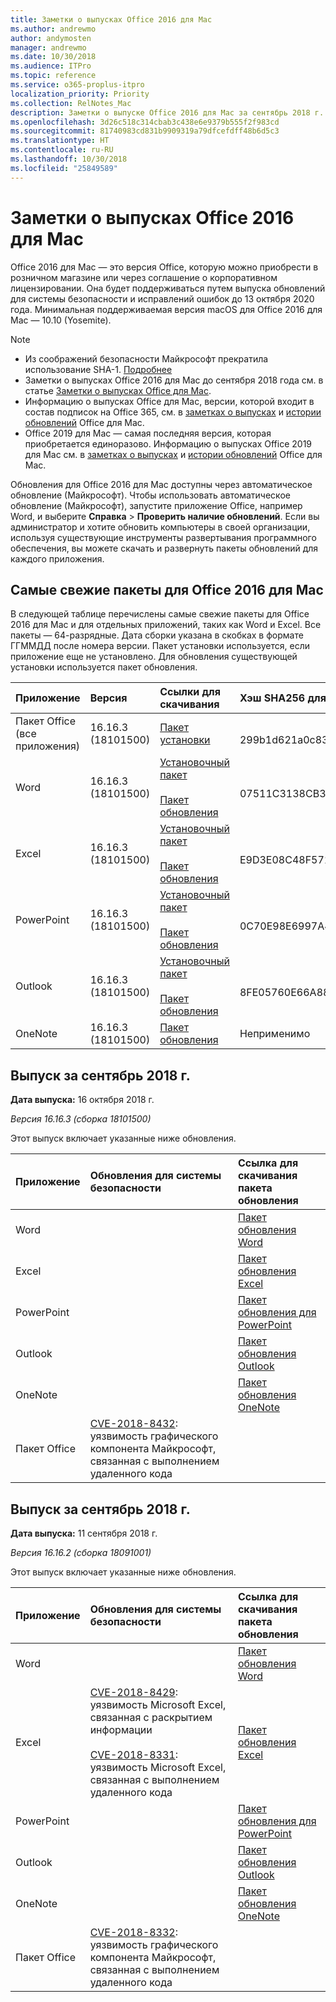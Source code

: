 ```yaml
---
title: Заметки о выпусках Office 2016 для Mac
ms.author: andrewmo
author: andymosten
manager: andrewmo
ms.date: 10/30/2018
ms.audience: ITPro
ms.topic: reference
ms.service: o365-proplus-itpro
localization_priority: Priority
ms.collection: RelNotes_Mac
description: Заметки о выпуске Office 2016 для Mac за сентябрь 2018 г. и более поздних, предназначенные для ИТ-специалистов
ms.openlocfilehash: 3d26c518c314cbab3c438e6e9379b555f2f983cd
ms.sourcegitcommit: 81740983cd831b9909319a79dfcefdff48b6d5c3
ms.translationtype: HT
ms.contentlocale: ru-RU
ms.lasthandoff: 10/30/2018
ms.locfileid: "25849589"
---
```

# <a name="release-notes-for-office-2016-for-mac"></a>Заметки о выпусках Office 2016 для Mac

Office 2016 для Mac — это версия Office, которую можно приобрести в розничном магазине или через соглашение о корпоративном лицензировании. Она будет поддерживаться путем выпуска обновлений для системы безопасности и исправлений ошибок до 13 октября 2020 года. Минимальная поддерживаемая версия macOS для Office 2016 для Mac — 10.10 (Yosemite).

> [!NOTE]
> - Из соображений безопасности Майкрософт прекратила использование SHA-1. [Подробнее](https://docs.microsoft.com/ru-RU/security-updates/SecurityAdvisories/2017/4010323)
> - Заметки о выпусках Office 2016 для Mac до сентября 2018 года см. в статье [Заметки о выпусках Office для Mac](release-notes-office-for-mac.md).  
> - Информацию о выпусках Office для Mac, версии, которой входит в состав подписок на Office 365, см. в [заметках о выпусках](release-notes-office-for-mac.md) и [истории обновлений](update-history-office-for-mac.md) Office для Mac.
> - Office 2019 для Mac — самая последняя версия, которая приобретается единоразово. Информацию о выпусках Office 2019 для Mac см. в [заметках о выпусках](release-notes-office-for-mac.md) и [истории обновлений](update-history-office-for-mac.md) Office для Mac.

Обновления для Office 2016 для Mac доступны через автоматическое обновление (Майкрософт). Чтобы использовать автоматическое обновление (Майкрософт), запустите приложение Office, например Word, и выберите **Справка** > **Проверить наличие обновлений**. Если вы администратор и хотите обновить компьютеры в своей организации, используя существующие инструменты развертывания программного обеспечения, вы можете скачать и развернуть пакеты обновлений для каждого приложения.


## <a name="most-current-packages-for-office-2016-for-mac"></a>Самые свежие пакеты для Office 2016 для Mac

В следующей таблице перечислены самые свежие пакеты для Office 2016 для Mac и для отдельных приложений, таких как Word и Excel. Все пакеты — 64-разрядные. Дата сборки указана в скобках в формате ГГММДД после номера версии. Пакет установки используется, если приложение еще не установлено. Для обновления существующей установки используется пакет обновления.


|**Приложение**|**Версия**|**Ссылки для скачивания**|Хэш SHA256 для пакета установки**|
|:-----|:-----|:-----|:-----|
|Пакет Office (все приложения)  <br/> |16.16.3 (18101500)  <br/> |[Пакет установки](https://go.microsoft.com/fwlink/p/?linkid=871743) <br/> |  <br/>299b1d621a0c83dd6abdc9b017126b6350bfee2df0a881fd48e08f4d14540942 |
|Word  <br/> |16.16.3 (18101500)   <br/> |[Установочный пакет](https://go.microsoft.com/fwlink/p/?linkid=871748) <br/> <br/>[Пакет обновления](https://officecdn.microsoft.com/pr/C1297A47-86C4-4C1F-97FA-950631F94777/OfficeMac/Microsoft_Word_16.16.18101500_Updater.pkg) <br/> | <br/>07511C3138CB3B56D8B4FCFA1C3E60D9285AC66BF45A6AD9A19FCFEB52AAA5E1 |
|Excel  <br/> |16.16.3 (18101500)   <br/> |[Установочный пакет](https://go.microsoft.com/fwlink/p/?linkid=871750) <br/><br/> [Пакет обновления](https://officecdn.microsoft.com/pr/C1297A47-86C4-4C1F-97FA-950631F94777/OfficeMac/Microsoft_Excel_16.16.18101500_Updater.pkg) <br/> |<br/> E9D3E08C48F571208EFCBD297A05280FD29A4206DCD33803DC770EE50457DC45 |
|PowerPoint  <br/> |16.16.3 (18101500)    <br/> |[Установочный пакет](https://go.microsoft.com/fwlink/p/?linkid=871751) <br/><br/> [Пакет обновления](https://officecdn.microsoft.com/pr/C1297A47-86C4-4C1F-97FA-950631F94777/OfficeMac/Microsoft_PowerPoint_16.16.18101500_Updater.pkg) <br/> | <br/>0C70E98E6997A45F5C6B552E749264CA4056F773D4771E0605C897D08937C91F|
|Outlook  <br/> |16.16.3 (18101500)   <br/> |[Установочный пакет](https://go.microsoft.com/fwlink/p/?linkid=871753) <br/> <br/>[Пакет обновления](https://officecdn.microsoft.com/pr/C1297A47-86C4-4C1F-97FA-950631F94777/OfficeMac/Microsoft_Outlook_16.16.18101500_Updater.pkg) <br/> | <br/> 8FE05760E66A8853CB684D001236075E3C84C9F688DF7098552EA313EAEF2FBD|
|OneNote  <br/> |16.16.3 (18101500)    <br/> |[Пакет обновления](https://officecdn.microsoft.com/pr/C1297A47-86C4-4C1F-97FA-950631F94777/OfficeMac/Microsoft_OneNote_16.16.18101500_Updater.pkg) <br/> |Неприменимо  <br/> |

## <a name="september-2018-release"></a>Выпуск за сентябрь 2018 г.

 **Дата выпуска:** 16 октября 2018 г. 
  
 *Версия 16.16.3 (сборка 18101500)* 
  
Этот выпуск включает указанные ниже обновления.
  
|**Приложение**|**Обновления для системы безопасности**|**Ссылка для скачивания пакета обновления**|
|:-----|:-----|:-----|
|Word  <br/> ||[Пакет обновления Word](https://officecdn.microsoft.com/pr/C1297A47-86C4-4C1F-97FA-950631F94777/OfficeMac/Microsoft_Word_16.16.18101500_Updater.pkg) <br/>|
|Excel  <br/> ||[Пакет обновления Excel](https://officecdn.microsoft.com/pr/C1297A47-86C4-4C1F-97FA-950631F94777/OfficeMac/Microsoft_Excel_16.16.18101500_Updater.pkg) <br/>|
|PowerPoint  <br/> ||[Пакет обновления для PowerPoint](https://officecdn.microsoft.com/pr/C1297A47-86C4-4C1F-97FA-950631F94777/OfficeMac/Microsoft_PowerPoint_16.16.18101500_Updater.pkg) <br/>|
|Outlook  <br/> ||[Пакет обновления Outlook](https://officecdn.microsoft.com/pr/C1297A47-86C4-4C1F-97FA-950631F94777/OfficeMac/Microsoft_Outlook_16.16.18101500_Updater.pkg) <br/>|
|OneNote <br/> ||[Пакет обновления OneNote](https://officecdn.microsoft.com/pr/C1297A47-86C4-4C1F-97FA-950631F94777/OfficeMac/Microsoft_OneNote_16.16.18101500_Updater.pkg)|
|Пакет Office  <br/> |[CVE-2018-8432](https://portal.msrc.microsoft.com/ru-RU/security-guidance/advisory/CVE-2018-8432): уязвимость графического компонента Майкрософт, связанная с выполнением удаленного кода <br/>||


## <a name="september-2018-release"></a>Выпуск за сентябрь 2018 г.

 **Дата выпуска:** 11 сентября 2018 г. 
  
 *Версия 16.16.2 (сборка 18091001)* 
  
Этот выпуск включает указанные ниже обновления.

|**Приложение**|**Обновления для системы безопасности**|**Ссылка для скачивания пакета обновления**|
|:-----|:-----|:-----|
|Word  <br/> ||[Пакет обновления Word](https://officecdn.microsoft.com/pr/C1297A47-86C4-4C1F-97FA-950631F94777/OfficeMac/Microsoft_Word_16.16.18091001_Updater.pkg) <br/>|
|Excel  <br/> |[CVE-2018-8429](https://portal.msrc.microsoft.com/ru-RU/security-guidance/advisory/CVE-2018-8429): уязвимость Microsoft Excel, связанная с раскрытием информации <br/><br/>[CVE-2018-8331](https://portal.msrc.microsoft.com/ru-RU/security-guidance/advisory/CVE-2018-8331): уязвимость Microsoft Excel, связанная с выполнением удаленного кода <br/> |[Пакет обновления Excel](https://officecdn.microsoft.com/pr/C1297A47-86C4-4C1F-97FA-950631F94777/OfficeMac/Microsoft_Excel_16.16.18091001_Updater.pkg) <br/>|
|PowerPoint  <br/> ||[Пакет обновления для PowerPoint](https://officecdn.microsoft.com/pr/C1297A47-86C4-4C1F-97FA-950631F94777/OfficeMac/Microsoft_PowerPoint_16.16.18091001_Updater.pkg) <br/>|
|Outlook  <br/> ||[Пакет обновления Outlook](https://officecdn.microsoft.com/pr/C1297A47-86C4-4C1F-97FA-950631F94777/OfficeMac/Microsoft_Outlook_16.16.18091001_Updater.pkg) <br/>|
|OneNote <br/> ||[Пакет обновления OneNote](https://officecdn.microsoft.com/pr/C1297A47-86C4-4C1F-97FA-950631F94777/OfficeMac/Microsoft_OneNote_16.16.18091001_Updater.pkg)|
|Пакет Office  <br/> |[CVE-2018-8332](https://portal.msrc.microsoft.com/ru-RU/security-guidance/advisory/CVE-2018-8332): уязвимость графического компонента Майкрософт, связанная с выполнением удаленного кода <br/>||